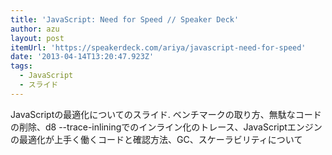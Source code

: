 ```yaml
---
title: 'JavaScript: Need for Speed // Speaker Deck'
author: azu
layout: post
itemUrl: 'https://speakerdeck.com/ariya/javascript-need-for-speed'
date: '2013-04-14T13:20:47.923Z'
tags:
  - JavaScript
  - スライド
---
```

JavaScriptの最適化についてのスライド.
ベンチマークの取り方、無駄なコードの削除、d8 --trace-inliningでのインライン化のトレース、JavaScriptエンジンの最適化が上手く働くコードと確認方法、GC、スケーラビリティについて
